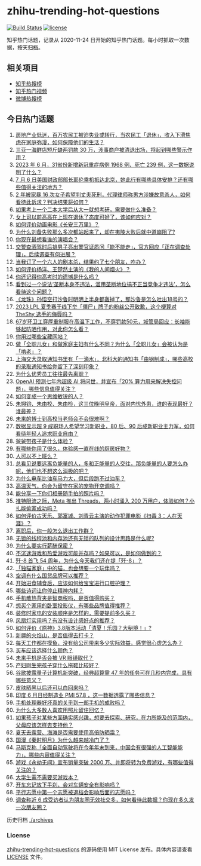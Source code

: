 # zhihu-trending-hot-questions

[![Build Status](https://github.com/justjavac/zhihu-trending-hot-questions/workflows/ci/badge.svg?branch=master)](https://github.com/justjavac/zhihu-trending-hot-questions/actions)
[![license](https://img.shields.io/github/license/justjavac/zhihu-trending-hot-questions)](https://github.com/justjavac/zhihu-trending-hot-questions/blob/master/LICENSE)

知乎热门话题，记录从 2020-11-24
日开始的知乎热门话题。每小时抓取一次数据，按天[归档](./archives)。

## 相关项目

- [知乎热搜榜](https://github.com/justjavac/zhihu-trending-top-search)
- [知乎热门视频](https://github.com/justjavac/zhihu-trending-hot-video)
- [微博热搜榜](https://github.com/justjavac/weibo-trending-hot-search)

## 今日热门话题

<!-- BEGIN -->
<!-- 最后更新时间 Fri Jul 07 2023 05:17:47 GMT+0800 (China Standard Time) -->

1. [房地产业低迷，百万农民工被迫失业或转行，当农民工「退休」，收入下滑焦虑在家庭弥漫，如何保障他们的生活？](https://www.zhihu.com/question/610633138)
1. [三亚一海鲜店短斤缺两罚款 30 万，涉事商户被清退出场，将起到哪些警示作用？](https://www.zhihu.com/question/610555575)
1. [2023 年 6 月，31省份新增新冠重症病例 1968 例、死亡 239 例，这一数据说明了什么？](https://www.zhihu.com/question/610625066)
1. [7 月 6 日美国财政部部长耶伦乘机抵达北京，她此行有哪些具体安排？还有哪些值得关注的地方？](https://www.zhihu.com/question/610702246)
1. [2 年被家暴 16 次女子希望判丈夫死刑，代理律师称男方涉嫌故意杀人，如何看待此诉求？判决结果将如何？](https://www.zhihu.com/question/610619293)
1. [如果考上一个二本大学后从大一就想考研，需要做什么准备？](https://www.zhihu.com/question/464126373)
1. [女上司以前高高在上现在退休了态度可好了，该如何应对？](https://www.zhihu.com/question/604372105)
1. [如何评价动画电影《长安三万里》？](https://www.zhihu.com/question/609892588)
1. [为什么刘备失败那么多次都站起来了，却在夷陵大败后就中道崩阻了?](https://www.zhihu.com/question/610426660)
1. [你现在最想看谁的演唱会？](https://www.zhihu.com/question/602676965)
1. [交警查酒驾时后排男子亮出警官证质问「能不能走」，官方回应「正在调查处理」，后续调查有何进展？](https://www.zhihu.com/question/610659420)
1. [当我订了一个六人的剧本杀，结果约了七个朋友，咋办？](https://www.zhihu.com/question/607909846)
1. [如何评价杨洋、王楚然主演的《我的人间烟火》？](https://www.zhihu.com/question/610526440)
1. [你还记得你高考时的遗憾是什么吗？](https://www.zhihu.com/question/607736356)
1. [看到过一个说法‘垄断本身不违法，滥用垄断地位搞不正当竞争才违法’，怎么看待这个问题？](https://www.zhihu.com/question/608984990)
1. [《龙珠》孙悟空打沙鲁时明明上半身都轰掉了，那沙鲁是怎么吐出18号的？](https://www.zhihu.com/question/494051946)
1. [2023 LPL 夏季赛于线下举「僵尸」牌子的粉丝公开致歉，这个梗算对 TheShy 选手的侮辱吗？](https://www.zhihu.com/question/610480367)
1. [67岁环卫工穿厚重制服在高温下工作，不穿罚款50元，城管局回应：长袖能够起防晒作用，对此你怎么看？](https://www.zhihu.com/question/610461726)
1. [你用过哪些宝藏网站？](https://www.zhihu.com/question/409633765)
1. [做「全职儿女」和做家庭主妇有什么不同？为什么「全职儿女」会被认为是「啃老」？](https://www.zhihu.com/question/610276645)
1. [上海交大录取通知书里有「一滴水」，北科大的通知书「由钢制成」，哪些高校的录取通知书给你留下了深刻印象？](https://www.zhihu.com/question/610635358)
1. [为什么优秀员工往往最先离职？](https://www.zhihu.com/question/385026167)
1. [OpenAI 预测七年内超级 AI 将问世，并宣布「20% 算力用来解决失控问题」，哪些信息值得关注？](https://www.zhihu.com/question/610639130)
1. [如何变成一个思维敏锐的人？](https://www.zhihu.com/question/601833401)
1. [朱翊钧、朱由校、朱由检，这三位晚明皇帝，面对内忧外患，谁的表现最好？谁最差？](https://www.zhihu.com/question/609932551)
1. [未来的博士到高校当老师会不会很难啊？](https://www.zhihu.com/question/458955483)
1. [数据显示超 9 成职场人希望学习新职业，80 后、90 后成新职业主力军，如何看待年轻人追求职业自由？](https://www.zhihu.com/question/610662099)
1. [爸爸带孩子是什么体验？](https://www.zhihu.com/question/298442489)
1. [有哪些你用了很久，体验感一直在线的厨房好物？](https://www.zhihu.com/question/519748828)
1. [人可以不上班么？](https://www.zhihu.com/question/610078346)
1. [总看见说要远离负能量的人，多和正能量的人交往，那负能量的人要怎么办呢，他们也不想这么消极的吧？](https://www.zhihu.com/question/610250311)
1. [为什么电车比油车马力大，但后段跑不过油车？](https://www.zhihu.com/question/609554674)
1. [高温天气，你会为留守在家的宠物开空调吗？](https://www.zhihu.com/question/62585100)
1. [能分享一下你们相册随手拍的照片吗？](https://www.zhihu.com/question/606335247)
1. [推特限流之际，Meta 推出 Threads，两小时涌入 200 万用户，体验如何？小扎能偷家成功吗？](https://www.zhihu.com/question/610631428)
1. [如何评价古天乐、郭富城、刘青云主演的动作犯罪电影《扫毒 3：人在天涯》？](https://www.zhihu.com/question/610485745)
1. [离职后，你一般怎么退出工作群？](https://www.zhihu.com/question/605694733)
1. [无锁的线程池和内存池还有无锁的队列的设计思路是什么呢?](https://www.zhihu.com/question/374142552)
1. [为什么要实行薪酬保密？](https://www.zhihu.com/question/28079407)
1. [不沉迷游戏和热爱游戏可能并存吗？如果可以，是如何做到的？](https://www.zhihu.com/question/602728740)
1. [歼-8 首飞 54 周年，为什么今天我们还在提「歼-8」？](https://www.zhihu.com/question/610461295)
1. [「独猫家庭」中的猫，也会想要一个玩伴吗？](https://www.zhihu.com/question/609286703)
1. [空调有什么国货品牌可以推荐？](https://www.zhihu.com/question/585887403)
1. [开始进食辅食后，应该如何给宝宝进行口腔护理？](https://www.zhihu.com/question/551409821)
1. [哪些诗词让你停止精神内耗？](https://www.zhihu.com/question/605124474)
1. [手机散热背夹是智商税吗，是否值得购买？](https://www.zhihu.com/question/609906720)
1. [想买个家用的卧室投影仪，有哪些品牌值得推荐？](https://www.zhihu.com/question/571110215)
1. [装修时家电的安装顺序是怎样的，需要提前多久买？](https://www.zhihu.com/question/585163709)
1. [风扇灯实用吗？有没有设计感好点的推荐？](https://www.zhihu.com/question/468006153)
1. [如何评价《原神》3.8版本活动「清夏！乐园？大秘境！」?](https://www.zhihu.com/question/610445285)
1. [新疆的火焰山，是否值得去打卡？](https://www.zhihu.com/question/605319466)
1. [每天工作都在摸鱼，没有给公司带来多少实际效益，感觉很心虚怎么办？](https://www.zhihu.com/question/610282403)
1. [买车应该选择什么颜色？](https://www.zhihu.com/question/314127361)
1. [未来手机是否会被 VR 眼镜取代？](https://www.zhihu.com/question/605059370)
1. [产妇刚生完孩子穿什么拖鞋比较好？](https://www.zhihu.com/question/577028795)
1. [谷歌披露量子计算机新突破，经典超算需 47 年的任务可在几秒内完成，具有哪些意义？](https://www.zhihu.com/question/610524870)
1. [皮肤晒黑以后还可以白回来吗？](https://www.zhihu.com/question/608118229)
1. [印度 6 月日经制造业 PMI 57.8 ，这一数据透露了哪些信息？](https://www.zhihu.com/question/610064203)
1. [手机处理器好坏真的关乎到一部手机的成败吗？](https://www.zhihu.com/question/609807228)
1. [为什么大多数人喜欢用照片留住回忆？](https://www.zhihu.com/question/608139755)
1. [如果孩子对某些方面确实感兴趣，想要去探索、研究，在力所能及的范围内，父母应该怎样去支持他？](https://www.zhihu.com/question/609352057)
1. [夏天去露营、海滩是否需要使用高倍防晒霜？](https://www.zhihu.com/question/609226162)
1. [国漫《秦时明月》为什么越来越冷门了？](https://www.zhihu.com/question/597525036)
1. [马斯克称「全面自动驾驶将在今年年末到来，中国会有很强的人工智能能力」，哪些内容值得关注？](https://www.zhihu.com/question/610631642)
1. [游戏《永劫无间》宣布销量突破 2000 万、并即将转为免费游戏，有哪些值得关注的？](https://www.zhihu.com/question/610483242)
1. [大学生需不需要买游戏本？](https://www.zhihu.com/question/609898566)
1. [开车忘记放下手刹，会对车辆安全有影响吗？](https://www.zhihu.com/question/604182775)
1. [平行志愿中第一个志愿被退档会影响后面的志愿吗？](https://www.zhihu.com/question/610079195)
1. [调查称近 6 成受访者认为朋友圈无效社交多，如何看待此数据？你现在多久发一次朋友圈？](https://www.zhihu.com/question/610625060)

<!-- END -->

历史归档 [./archives](./archives)

### License

[zhihu-trending-hot-questions](https://github.com/justjavac/zhihu-trending-hot-questions)
的源码使用 MIT License 发布。具体内容请查看 [LICENSE](./LICENSE) 文件。
